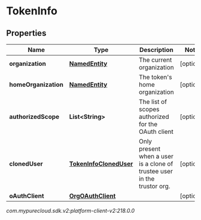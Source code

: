 # TokenInfo


## Properties

| Name | Type | Description | Notes |
| ------------ | ------------- | ------------- | ------------- |
| **organization** | [**NamedEntity**](NamedEntity) | The current organization |  [optional] |
| **homeOrganization** | [**NamedEntity**](NamedEntity) | The token's home organization |  [optional] |
| **authorizedScope** | **List&lt;String&gt;** | The list of scopes authorized for the OAuth client |  [optional] |
| **clonedUser** | [**TokenInfoClonedUser**](TokenInfoClonedUser) | Only present when a user is a clone of trustee user in the trustor org. |  [optional] |
| **oAuthClient** | [**OrgOAuthClient**](OrgOAuthClient) |  |  [optional] |




_com.mypurecloud.sdk.v2:platform-client-v2:218.0.0_
